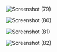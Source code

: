 ![Screenshot (79)](https://user-images.githubusercontent.com/98865009/153663434-50114543-4d47-49d5-a0d3-683f8df75ec6.png)

![Screenshot (80)](https://user-images.githubusercontent.com/98865009/153663931-824d9b8b-e5e5-494e-a977-e05f5ae242a3.png)

![Screenshot (81)](https://user-images.githubusercontent.com/98865009/153664075-79afa5c4-4bae-4f03-bde2-7a046db921ff.png)

![Screenshot (82)](https://user-images.githubusercontent.com/98865009/153664229-b419671e-1ac7-438d-b45d-0af504044e89.png)
